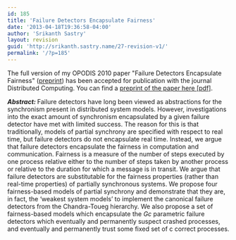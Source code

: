 ```yaml
---
id: 185
title: 'Failure Detectors Encapsulate Fairness'
date: '2013-04-18T19:36:58-04:00'
author: 'Srikanth Sastry'
layout: revision
guid: 'http://srikanth.sastry.name/27-revision-v1/'
permalink: '/?p=185'
---
```


The full version of my OPODIS 2010 paper "Failure Detectors Encapsulate Fairness" (<a href="documents/research/opodis2010.pdf" target="_blank">preprint</a>) has been accepted for publication with the journal Distributed Computing. You can find a <a href="/documents/research/journal/FD_encapsulate_fairness_preprint.pdf" target="_blank">preprint of the paper here [pdf]</a>.

<!--more-->

<em><strong>Abstract: </strong></em>Failure detectors have long been viewed as abstractions for the synchronism present in distributed system models. However, investigations into the exact amount of synchronism encapsulated by a given failure detector have met with limited success. The reason for this is that traditionally, models of partial synchrony are specified with respect to real time, but failure detectors do not encapsulate real time. Instead, we argue that failure detectors encapsulate the fairness in computation and communication. Fairness is a measure of the number of steps executed by one process relative either to the number of steps taken by another process or relative to the duration for which a message is in transit. We argue that failure detectors are substitutable for the fairness properties (rather than real-time properties) of partially synchronous systems. We propose four fairness-based models of partial synchrony and demonstrate that they are, in fact, the ‘weakest system models’ to implement the canonical failure detectors from the Chandra-Toueg hierarchy. We also propose a set of fairness-based models which encapsulate the $Gc$ parametric failure detectors which eventually and permanently suspect crashed processes, and eventually and permanently trust some fixed set of c correct processes.
